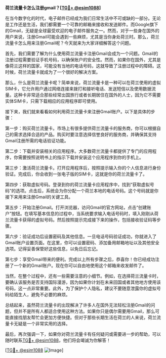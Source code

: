 **荷兰流量卡怎么注册gmail？[[TG💪+ @esim1088](https://t.me/s/esim1088)]**

在当今数字化的时代，电子邮件已经成为我们日常生活中不可或缺的一部分。无论是工作还是生活，我们都需要一个可靠的邮箱来接收和发送邮件。而Google旗下的Gmail，无疑是全球最受欢迎的电子邮件服务之一。然而，对于一些身在国外的用户来说，注册Gmail可能会遇到一些麻烦，尤其是当你身处荷兰时。那么，荷兰流量卡怎么用来注册Gmail呢？今天就来为大家详细解答这个问题。

首先，我们需要了解为什么使用荷兰流量卡注册Gmail会成为一个问题。Gmail的注册过程需要验证手机号码，以确保账户的安全性。然而，如果你在国外，尤其是像荷兰这样的国家，可能没有当地的电话号码，这就导致了注册过程中的障碍。这时候，荷兰流量卡就成为了一个很好的解决方案。

那么，什么是荷兰流量卡呢？简单来说，荷兰流量卡是一种可以在荷兰使用的虚拟SIM卡，它允许用户通过网络连接来拨打和接听电话、发送短信以及使用数据流量。这种卡非常适合那些经常出国旅行或者长期居住在国外的人士，因为它不需要实体SIM卡，只需下载相应的应用程序即可使用。

接下来，我们就来看看如何利用荷兰流量卡来注册Gmail账户。以下是具体的步骤：

第一步：购买荷兰流量卡。市场上有很多提供荷兰流量卡的服务商，你可以根据自己的需求选择合适的产品。购买时要注意选择信誉良好的服务商，并确保其支持Gmail注册所需的电话验证功能。

第二步：下载并安装相关的应用程序。大多数荷兰流量卡都提供了专门的应用程序，你需要按照说明书上的指示下载并安装这个应用程序到你的手机上。

第三步：激活荷兰流量卡。打开应用程序后，按照提示输入你的个人信息进行身份验证。完成后，你会收到一张电子版的SIM卡，这就是你的荷兰流量卡了。

第四步：获取虚拟号码。登录到你的荷兰流量卡应用程序中，找到“获取虚拟号码”的选项。点击后，系统会为你分配一个荷兰本地的电话号码。这个号码就是你接下来用来注册Gmail的关键工具。

第五步：开始注册Gmail。打开浏览器，访问Gmail的官方网站，点击“创建账户”按钮。在填写基本信息的过程中，当系统要求输入电话号码时，填入刚刚从荷兰流量卡获得的虚拟号码。然后按照提示完成接下来的操作，包括接收验证码等步骤。

第六步：验证成功后设置密码及其他信息。一旦电话号码验证成功，你就进入了Gmail账户设置页面。在这里，你可以设置密码、添加备用邮箱地址以及其他安全选项。记得妥善保管好这些信息，以免日后忘记。

第七步：享受Gmail带来的便利。完成以上所有步骤之后，恭喜你！你已经成功注册了一个新的Gmail账户。现在你可以自由地使用这个邮箱来收发邮件了。

当然，在整个过程中，还有一些需要注意的小细节。例如，在选择荷兰流量卡时，要确认该服务是否支持国际漫游，因为如果你计划在未来回国或者其他地方使用该号码，这一点非常重要。此外，为了保护个人隐私，建议不要随意泄露你的虚拟号码给陌生人，避免不必要的麻烦。

总结起来，虽然荷兰流量卡的出现解决了许多人在国外无法轻松注册Gmail的问题，但并不是所有人都适合使用这种方法。如果你只是偶尔需要用Gmail，那么可能直接找朋友帮忙会更加方便快捷。但对于那些长期生活在荷兰的人来说，荷兰流量卡无疑是一个非常实用的选择。

最后，再次强调一下，如果你对荷兰流量卡有任何疑问或需要进一步的帮助，可以随时联系[TG💪+ @esim1088](https://t.me/s/esim1088)，他们将会竭诚为你解答！

[[TG💪+ @esim1088](https://t.me/s/esim1088) ![Image](https://i.postimg.cc/4NQfJmqS/Snipaste-2025-05-13-00-14-12.png)]